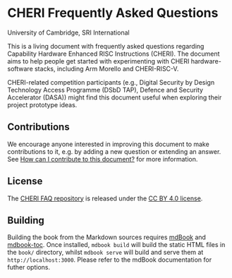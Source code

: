 <!-- ANCHOR: cover -->

# CHERI Frequently Asked Questions

University of Cambridge, SRI International

This is a living document with frequently asked questions regarding Capability
Hardware Enhanced RISC Instructions (CHERI).
The document aims to help people get started with experimenting with CHERI
hardware-software stacks, including Arm Morello and CHERI-RISC-V.

CHERI-related competition participants (e.g., Digital Security by Design
Technology Access Programme (DSbD TAP), Defence and Security Accelerator (DASA))
might find this document useful when exploring their project prototype ideas.

## Contributions

We encourage anyone interested in improving this document to make contributions
to it, e.g. by adding a new question or extending an answer.
See
[How can I contribute to this document?](../questions/community.md#how-can-i-contribute-to-this-document)
for more information.


## License

The
[CHERI FAQ repository](https://github.com/CTSRD-CHERI/cheri-faq/)
is released under the
[CC BY 4.0 license](https://github.com/CTSRD-CHERI/cheri-faq/blob/main/LICENSE).


<!-- ANCHOR_END: cover -->

## Building

Building the book from the Markdown sources requires
[mdBook](https://github.com/rust-lang/mdBook)
and
[mdbook-toc](https://crates.io/crates/mdbook-toc).
Once installed, `mdbook build`
will build the static HTML files in the `book/` directory, whilst `mdbook
serve` will build and serve them at `http://localhost:3000`. Please refer to
the mdBook documentation for futher options.
